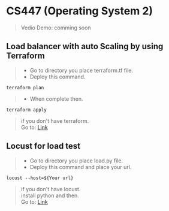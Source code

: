 # CS447 (Operating System 2)
> Vedio Demo: comming soon 
## Load balancer with auto Scaling by using Terraform
> - Go to directory you place terraform.tf file.<br />
> - Deploy this command.
```
terraform plan
```
> - When complete then.
```
terraform apply
```
> if you don't have terraform.<br />
> Go to: [Link](https://www.terraform.io/intro/getting-started/install.html)

## Locust for load test
> - Go to directory you place load.py file.<br />
> - Deploy this command and place your url.
```
locust --host=${Your url}
```
> if you don't have locust.<br />
> install python and then.<br />
> Go to: [Link](https://docs.locust.io/en/latest/installation.html)
